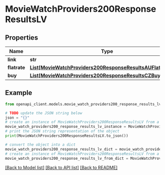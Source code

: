# MovieWatchProviders200ResponseResultsLV


## Properties

Name | Type | Description | Notes
------------ | ------------- | ------------- | -------------
**link** | **str** |  | [optional] 
**flatrate** | [**List[MovieWatchProviders200ResponseResultsAUFlatrateInner]**](MovieWatchProviders200ResponseResultsAUFlatrateInner.md) |  | [optional] 
**buy** | [**List[MovieWatchProviders200ResponseResultsCZBuyInner]**](MovieWatchProviders200ResponseResultsCZBuyInner.md) |  | [optional] 

## Example

```python
from openapi_client.models.movie_watch_providers200_response_results_lv import MovieWatchProviders200ResponseResultsLV

# TODO update the JSON string below
json = "{}"
# create an instance of MovieWatchProviders200ResponseResultsLV from a JSON string
movie_watch_providers200_response_results_lv_instance = MovieWatchProviders200ResponseResultsLV.from_json(json)
# print the JSON string representation of the object
print(MovieWatchProviders200ResponseResultsLV.to_json())

# convert the object into a dict
movie_watch_providers200_response_results_lv_dict = movie_watch_providers200_response_results_lv_instance.to_dict()
# create an instance of MovieWatchProviders200ResponseResultsLV from a dict
movie_watch_providers200_response_results_lv_from_dict = MovieWatchProviders200ResponseResultsLV.from_dict(movie_watch_providers200_response_results_lv_dict)
```
[[Back to Model list]](../README.md#documentation-for-models) [[Back to API list]](../README.md#documentation-for-api-endpoints) [[Back to README]](../README.md)


